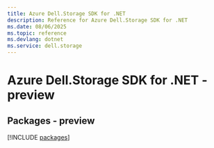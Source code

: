 ```yaml
---
title: Azure Dell.Storage SDK for .NET
description: Reference for Azure Dell.Storage SDK for .NET
ms.date: 08/06/2025
ms.topic: reference
ms.devlang: dotnet
ms.service: dell.storage
---
```

# Azure Dell.Storage SDK for .NET - preview
## Packages - preview
[!INCLUDE [packages](dell.storage-index.md)]